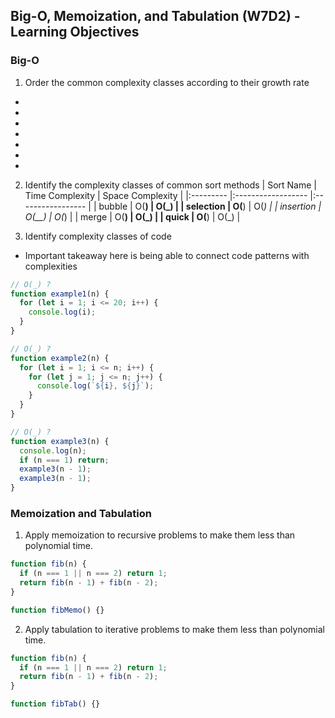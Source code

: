 ## Big-O, Memoization, and Tabulation (W7D2) - Learning Objectives

### Big-O
1. Order the common complexity classes according to their growth rate
- 
- 
- 
- 
- 
- 
- 

2. Identify the complexity classes of common sort methods
| Sort Name | Time Complexity    | Space Complexity  |
|:--------- |:------------------ |:----------------- |
| bubble    | O(__)              | O(_)              |
| selection | O(__)              | O(_)              |
| insertion | O(__)              | O(_)              |
| merge     | O(__)              | O(_)              |
| quick     | O(__)              | O(_)              |

3. Identify complexity classes of code
- Important takeaway here is being able to connect code patterns with complexities
```javascript
// O(_) ?
function example1(n) {
  for (let i = 1; i <= 20; i++) {
    console.log(i);
  }
}

// O(_) ?
function example2(n) {
  for (let i = 1; i <= n; i++) {
    for (let j = 1; j <= n; j++) {
      console.log(`${i}, ${j}`);
    }
  }
}

// O(_) ?
function example3(n) {
  console.log(n);
  if (n === 1) return;
  example3(n - 1);
  example3(n - 1);
}
```

### Memoization and Tabulation
1. Apply memoization to recursive problems to make them less than polynomial time.
```javascript
function fib(n) {
  if (n === 1 || n === 2) return 1;
  return fib(n - 1) + fib(n - 2);
}

function fibMemo() {}
```

2. Apply tabulation to iterative problems to make them less than polynomial time.
```javascript
function fib(n) {
  if (n === 1 || n === 2) return 1;
  return fib(n - 1) + fib(n - 2);
}

function fibTab() {}
```
